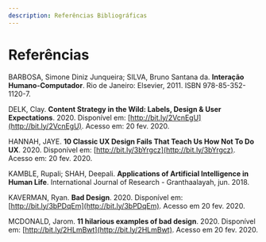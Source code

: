 ```yaml
---
description: Referências Bibliográficas
---
```


# Referências

BARBOSA, Simone Diniz Junqueira; SILVA, Bruno Santana da. **Interação Humano-Computador**. Rio de Janeiro: Elsevier, 2011. ISBN 978-85-352-1120-7.

DELK, Clay. **Content Strategy in the Wild: Labels, Design & User Expectations**. 2020. Disponível em: [http://bit.ly/2VcnEgU](http://bit.ly/2VcnEgU). Acesso em: 20 fev. 2020.

HANNAH, JAYE. **10 Classic UX Design Fails That Teach Us How Not To Do UX**. 2020. Disponível em: [http://bit.ly/3bYrgcz](http://bit.ly/3bYrgcz). Acesso em: 20 fev. 2020.

KAMBLE, Rupali; SHAH, Deepali. **Applications of Artificial Intelligence in Human Life**. International Journal of Research - Granthaalayah, jun. 2018.

KAVERMAN, Ryan. **Bad Design**. 2020. Disponível em: [http://bit.ly/3bPDqEm](http://bit.ly/3bPDqEm). Acesso em 20 fev. 2020.

MCDONALD, Jarom. **11 hilarious examples of bad design**. 2020. Disponível em: [http://bit.ly/2HLmBwt](http://bit.ly/2HLmBwt). Acesso em 20 fev. 2020.

